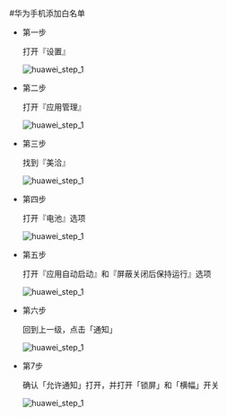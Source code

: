 #华为手机添加白名单
* 第一步

	打开『设置』
	
	![huawei_step_1](https://github.com/jianminzhu/android_app_setting/blob/master/android_setting/huawei/pic/huawei_step1.png)
  
* 第二步
  
  打开『应用管理』
 
  ![huawei_step_1](https://github.com/jianminzhu/android_app_setting/blob/master/android_setting/huawei/pic/huawei_step2.png)
  
* 第三步

	找到『美洽』
	
	![huawei_step_1](https://github.com/jianminzhu/android_app_setting/blob/master/android_setting/huawei/pic/huawei_step3.png)


* 第四步

	打开『电池』选项

	![huawei_step_1](https://github.com/jianminzhu/android_app_setting/blob/master/android_setting/huawei/pic/huawei_step4.png)
	
* 第五步

	打开『应用自动启动』和『屏蔽关闭后保持运行』选项

	![huawei_step_1](https://github.com/jianminzhu/android_app_setting/blob/master/android_setting/huawei/pic/huawei_step5.png)
	
* 第六步

	回到上一级，点击「通知」

	![huawei_step_1](https://github.com/jianminzhu/android_app_setting/blob/master/android_setting/huawei/pic/huawei_step6.png)
	
* 第7步

	确认「允许通知」打开，并打开「锁屏」和「横幅」开关

	![huawei_step_1](https://github.com/jianminzhu/android_app_setting/blob/master/android_setting/huawei/pic/huawei_step7.png)
  
  
  
  




